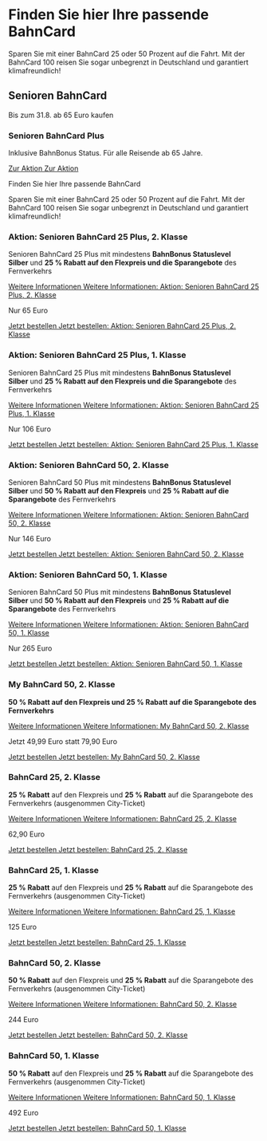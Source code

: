 Finden Sie hier Ihre passende BahnCard
==========

Sparen Sie mit einer BahnCard 25 oder 50 Prozent auf die Fahrt. Mit der BahnCard 100 reisen Sie sogar unbegrenzt in Deutschland und garantiert klimafreundlich!

Senioren BahnCard
----------

Bis zum 31.8. ab 65 Euro kaufen

### Senioren BahnCard Plus ###

Inklusive BahnBonus Status. Für alle Reisende ab 65 Jahre.

[Zur Aktion Zur Aktion](https://www.bahn.de/angebot/bahncard/senioren-bahncard/seniorenbcplus)

Finden Sie hier Ihre passende BahnCard

Sparen Sie mit einer BahnCard 25 oder 50 Prozent auf die Fahrt. Mit der BahnCard 100 reisen Sie sogar unbegrenzt in Deutschland und garantiert klimafreundlich!

### Aktion: Senioren BahnCard 25 Plus, 2. Klasse ###

 Senioren BahnCard 25 Plus mit mindestens **BahnBonus Statuslevel Silber** und **25 % Rabatt auf den Flexpreis und die Sparangebote** des Fernverkehrs

[Weitere Informationen Weitere Informationen: Aktion: Senioren BahnCard 25 Plus, 2. Klasse](https://www.bahn.de/angebot/bahncard/bahncard25/seniorenbahncardplus-2-klasse)

Nur 65 Euro

[Jetzt bestellen Jetzt bestellen: Aktion: Senioren BahnCard 25 Plus, 2. Klasse](https://www.bahn.de/buchung/katalog/BC/FVKBACI00001O234)

### Aktion: Senioren BahnCard 25 Plus, 1. Klasse ###

 Senioren BahnCard 25 Plus mit mindestens **BahnBonus Statuslevel Silber** und **25 % Rabatt auf den Flexpreis und die Sparangebote** des Fernverkehrs

[Weitere Informationen Weitere Informationen: Aktion: Senioren BahnCard 25 Plus, 1. Klasse](https://www.bahn.de/angebot/bahncard/bahncard25/seniorenbahncardplus-1-klasse)

Nur 106 Euro

[Jetzt bestellen Jetzt bestellen: Aktion: Senioren BahnCard 25 Plus, 1. Klasse](https://www.bahn.de/buchung/katalog/BC/FVKBACI00001O134)

### Aktion: Senioren BahnCard 50, 2. Klasse ###

 Senioren BahnCard 50 Plus mit mindestens **BahnBonus Statuslevel Silber** und **50 % Rabatt auf den Flexpreis** und **25 % Rabatt auf die Sparangebote** des Fernverkehrs

[Weitere Informationen Weitere Informationen: Aktion: Senioren BahnCard 50, 2. Klasse](https://www.bahn.de/angebot/bahncard/bahncard50/seniorenbahncardplus-2-klasse)

Nur 146 Euro

[Jetzt bestellen Jetzt bestellen: Aktion: Senioren BahnCard 50, 2. Klasse](https://www.bahn.de/buchung/katalog/BC/FVKBACI00001O235)

### Aktion: Senioren BahnCard 50, 1. Klasse ###

 Senioren BahnCard 50 Plus mit mindestens **BahnBonus Statuslevel Silber** und **50 % Rabatt auf den Flexpreis** und **25 % Rabatt auf die Sparangebote** des Fernverkehrs

[Weitere Informationen Weitere Informationen: Aktion: Senioren BahnCard 50, 1. Klasse](https://www.bahn.de/angebot/bahncard/bahncard50/seniorenbahncardplus-1-klasse)

Nur 265 Euro

[Jetzt bestellen Jetzt bestellen: Aktion: Senioren BahnCard 50, 1. Klasse](https://www.bahn.de/buchung/katalog/BC/FVKBACI00001O135)

### My BahnCard 50, 2. Klasse ###

**50 % Rabatt auf den Flexpreis und 25 % Rabatt auf die Sparangebote des Fernverkehrs**

[Weitere Informationen Weitere Informationen: My BahnCard 50, 2. Klasse](https://www.bahn.de/angebot/bahncard/bahncard50/mybahncard-2-klasse)

Jetzt 49,99 Euro statt 79,90 Euro

[Jetzt bestellen Jetzt bestellen: My BahnCard 50, 2. Klasse](https://www.bahn.de/buchung/katalog/BC/FVKBACI00001O212)

### BahnCard 25, 2. Klasse ###

**25 % Rabatt** auf den Flexpreis und **25 % Rabatt** auf die Sparangebote des Fernverkehrs (ausgenommen City-Ticket)

[Weitere Informationen Weitere Informationen: BahnCard 25, 2. Klasse](https://www.bahn.de/angebot/bahncard/bahncard25-2-klasse)

62,90 Euro

[Jetzt bestellen Jetzt bestellen: BahnCard 25, 2. Klasse](https://www.bahn.de/buchung/katalog/BC/FVKBACI00001O205)

### BahnCard 25, 1. Klasse ###

**25 % Rabatt** auf den Flexpreis und **25 % Rabatt** auf die Sparangebote des Fernverkehrs (ausgenommen City-Ticket)

[Weitere Informationen Weitere Informationen: BahnCard 25, 1. Klasse](https://www.bahn.de/angebot/bahncard/bahncard25-1-klasse)

125 Euro

[Jetzt bestellen Jetzt bestellen: BahnCard 25, 1. Klasse](https://www.bahn.de/buchung/katalog/BC/FVKBACI00001O105)

### BahnCard 50, 2. Klasse ###

**50 % Rabatt** auf den Flexpreis und **25 % Rabatt** auf die Sparangebote des Fernverkehrs (ausgenommen City-Ticket)

[Weitere Informationen Weitere Informationen: BahnCard 50, 2. Klasse](https://www.bahn.de/angebot/bahncard/bahncard50-2-klasse)

244 Euro

[Jetzt bestellen Jetzt bestellen: BahnCard 50, 2. Klasse](https://www.bahn.de/buchung/katalog/BC/FVKBACI00001O204)

### BahnCard 50, 1. Klasse ###

**50 % Rabatt** auf den Flexpreis und **25 % Rabatt** auf die Sparangebote des Fernverkehrs (ausgenommen City-Ticket)

[Weitere Informationen Weitere Informationen: BahnCard 50, 1. Klasse](https://www.bahn.de/angebot/bahncard/bahncard50-1-klasse)

492 Euro

[Jetzt bestellen Jetzt bestellen: BahnCard 50, 1. Klasse](https://www.bahn.de/buchung/katalog/BC/FVKBACI00001O104)
